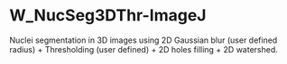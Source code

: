 # W_NucSeg3DThr-ImageJ
Nuclei segmentation in 3D images using 2D Gaussian blur (user defined radius) + Thresholding (user defined) + 2D holes filling + 2D watershed.
